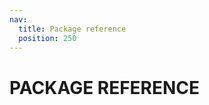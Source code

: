 ```yaml
---
nav:
  title: Package reference
  position: 250
---
```


# PACKAGE REFERENCE

<PageRef title="API Client" sub="Documentation related to the API Client package." page="api-client" />
<PageRef title="CMS Base" sub="Documentation about nuxt module that help you with generating elements from Shopping Experiences." page="cms-base" />
<PageRef title="Nuxt3 module" sub="Documentation related to the Nuxt module that configures a nuxt project for Composable Frontends toolset." page="nuxt3-module" />
<PageRef title="Composables" sub="List of all public methods exported within @shopware-pwa/composables-next package." page="composables" />
<PageRef title="Helpers" sub="List of all public methods exported within @shopware-pwa/helpers-next package." page="helpers" />
